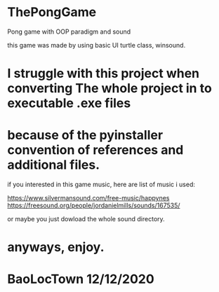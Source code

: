 # ThePongGame
Pong game with OOP paradigm and sound

this game was made by using basic UI turtle class, winsound.

# I struggle with this project when converting The whole project in to executable .exe files
# because of the pyinstaller convention of references and additional files.

if you interested in this game music, here are list of music i used:

https://www.silvermansound.com/free-music/happynes
https://freesound.org/people/jordanielmills/sounds/167535/

or maybe you just dowload the whole sound directory. 

# anyways, enjoy.
# BaoLocTown 12/12/2020
